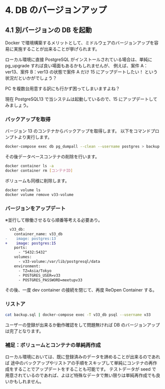 # 4. DB のバージョンアップ

<!-- toc -->

## 4.1 別バージョンの DB を起動

Docker で環境構築するメリットとして、ミドルウェアのバージョンアップを容易に実施することが出来ることが挙げられます。

ローカル環境に直接 PostgreSQL がインストールされている場合は、単純に pg_upgrade すれば良い場面もあるかもしれませんが、
例えば、案件 A：ver13、案件 B：ver13 の状態で案件 A だけ 15 にアップデートしたい！ という状況だといかがでしょう？

PC を複数台用意する訳にも行かず困ってしまいますよね？

現在 PostgreSQL13 で当システムは起動しているので、15 にアップデートしてみましょう。

### バックアップを取得

バージョン 13 のコンテナからバックアップを取得します。
以下をコマンドプロンプトより実行します。

```bash
docker-compose exec db pg_dumpall --clean --username postgres > backup.sql
```

その後データベースコンテナの削除を行います。

```bash
docker container ls -a
docker container rm [コンテナID]
```

ボリュームも同様に削除します。

```bash
docker volume ls
docker volume remove v33-volume
```

### バージョンをアップデート

※並行して稼働させるなら順番等考える必要あり。

```diff
  v33_db:
    container_name: v33_db
-    image: postgres:13
+    image: postgres:15
    ports:
      - "5432:5432"
    volumes:
      - v33-volume:/var/lib/postgresql/data
    environment:
      - TZ=Asia/Tokyo
      - POSTGRES_USER=v33
      - POSTGRES_PASSWORD=meetupv33
```

その後、一度 dev container の接続を閉じて、再度 ReOpen Container する。

### リストア

```bash
cat backup.sql | docker-compose exec -T v33_db psql --username v33
```

ユーザーの登録が出来るか動作確認をして問題無ければ DB のバージョンアップは完了となります。

### 補足：ボリュームとコンテナの単純再作成

ローカル環境においては、既に登録済みのデータを諦めることが出来るのであれば
途中のバックアップやリストアの手順をスキップして単純にコンテナの再作成をすることでアップデートをすることも可能です。
テストデータが seed で用意されているのであれば、よほど特殊なデータで無い限りは単純再作成でも良いかもしれません。
